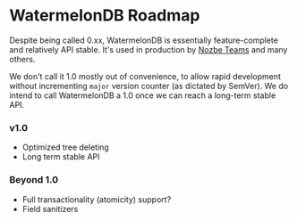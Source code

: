 # WatermelonDB Roadmap

Despite being called 0.xx, WatermelonDB is essentially feature-complete and relatively API stable. It's used in production by [Nozbe Teams](https://nozbe.com) and many others.

We don't call it 1.0 mostly out of convenience, to allow rapid development without incrementing `major` version counter (as dictated by SemVer). We do intend to call WatermelonDB a 1.0 once we can reach a long-term stable API.

### v1.0

- Optimized tree deleting
- Long term stable API

### Beyond 1.0

- Full transactionality (atomicity) support?
- Field sanitizers
